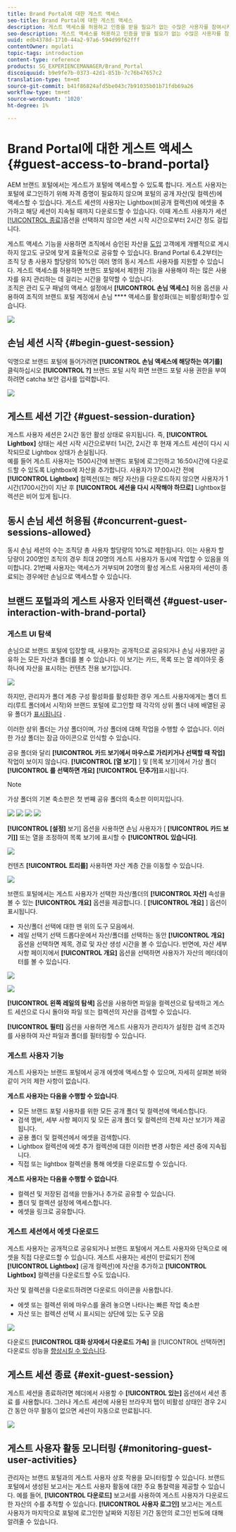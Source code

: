 ```yaml
---
title: Brand Portal에 대한 게스트 액세스
seo-title: Brand Portal에 대한 게스트 액세스
description: 게스트 액세스를 허용하고 인증을 받을 필요가 없는 수많은 사용자를 참여시키는 노력을 줄일 수 있습니다.
seo-description: 게스트 액세스를 허용하고 인증을 받을 필요가 없는 수많은 사용자를 참여시키는 노력을 줄일 수 있습니다.
uuid: edb4378d-1710-44a2-97a6-594d99f62fff
contentOwner: mgulati
topic-tags: introduction
content-type: reference
products: SG_EXPERIENCEMANAGER/Brand_Portal
discoiquuid: b9e9fe7b-0373-42d1-851b-7c76b47657c2
translation-type: tm+mt
source-git-commit: b41f86824afd5be043c7b91035b01b71fdb69a26
workflow-type: tm+mt
source-wordcount: '1020'
ht-degree: 1%

---
```



# Brand Portal에 대한 게스트 액세스 {#guest-access-to-brand-portal}

AEM 브랜드 포털에서는 게스트가 포털에 액세스할 수 있도록 합니다. 게스트 사용자는 포털에 로그인하기 위해 자격 증명이 필요하지 않으며 포털의 공개 자산(및 컬렉션)에 액세스할 수 있습니다. 게스트 세션의 사용자는 Lightbox(비공개 컬렉션)에 에셋을 추가하고 해당 세션이 지속될 때까지 다운로드할 수 있습니다. 이때 게스트 사용자가 세션 [[!UICONTROL 종료]](#exit-guest-session)옵션을 선택하지 않으면 세션 시작 시간으로부터 2시간 정도 걸립니다.

게스트 액세스 기능을 사용하면 조직에서 승인된 자산을 [도입](../using/brand-portal-sharing-folders.md#how-to-share-folders) 고객에게 개별적으로 게시하지 않고도 규모에 맞게 효율적으로 공유할 수 있습니다. Brand Portal 6.4.2부터는 조직 당 총 사용자 할당량의 10%인 여러 명의 동시 게스트 사용자를 지원할 수 있습니다. 게스트 액세스를 허용하면 브랜드 포털에서 제한된 기능을 사용해야 하는 많은 사용자를 유지 관리하는 데 걸리는 시간을 절약할 수 있습니다.\
조직은 관리 도구 패널의 액세스 설정에서 **[!UICONTROL 손님 액세스]** 허용 옵션을 사용하여 조직의 브랜드 포털 계정에서 손님 **** 액세스를 활성화(또는 비활성화)할수 있습니다.

<!--
Comment Type: annotation
Last Modified By: mgulati
Last Modified Date: 2018-08-17T10:42:59.879-0400
Removed the first para: "AEM Assets Brand Portal allows public users to enter the portal anonymously and have restricted access to the allowed public resources as guests. Organization users with guest role need not seek access and authentication from administrators."
-->

![](assets/enable-guest-access.png)

## 손님 세션 시작 {#begin-guest-session}

익명으로 브랜드 포털에 들어가려면 **[!UICONTROL 손님 액세스에 해당하는 여기를]** 클릭하십시오 **[!UICONTROL ?]** 브랜드 포털 시작 화면 브랜드 포털 사용 권한을 부여하려면 catcha 보안 검사를 입력합니다.

![](assets/bp-login-screen.png)

## 게스트 세션 기간 {#guest-session-duration}

게스트 사용자 세션은 2시간 동안 활성 상태로 유지됩니다. 즉, **[!UICONTROL Lightbox]** 상태는 세션 시작 시간으로부터 1시간, 2시간 후 현재 게스트 세션이 다시 시작되므로 Lightbox 상태가 손실됩니다.\
예를 들어 게스트 사용자는 1500시간에 브랜드 포털에 로그인하고 16:50시간에 다운로드할 수 있도록 Lightbox에 자산을 추가합니다. 사용자가 17:00시간 전에 **[!UICONTROL Lightbox]** 컬렉션(또는 해당 자산)을 다운로드하지 않으면 사용자가 1시간(1700시간)이 지난 후 **[!UICONTROL 세션을 다시 시작해야 하므로]** Lightbox컬렉션은 비어 있게 됩니다.

## 동시 손님 세션 허용됨 {#concurrent-guest-sessions-allowed}

동시 손님 세션의 수는 조직당 총 사용자 할당량의 10%로 제한됩니다. 이는 사용자 할당량이 200명인 조직의 경우 최대 20명의 게스트 사용자가 동시에 작업할 수 있음을 의미합니다. 21번째 사용자는 액세스가 거부되며 20명의 활성 게스트 사용자의 세션이 종료되는 경우에만 손님으로 액세스할 수 있습니다.

## 브랜드 포털과의 게스트 사용자 인터랙션 {#guest-user-interaction-with-brand-portal}

### 게스트 UI 탐색

손님으로 브랜드 포털에 입장할 때, 사용자는 공개적으로 공유되거나 손님 사용자만 공유하 [는](../using/brand-portal-sharing-folders.md#sharefolders) 모든 자산과 폴더를 볼 수 있습니다. 이 보기는 카드, 목록 또는 열 레이아웃 중 하나에 자산을 표시하는 컨텐츠 전용 보기입니다.

![](assets/disabled-folder-hierarchy1.png)

하지만, 관리자가 폴더 계층 구성 활성화를 활성화한 경우 게스트 사용자에게는 폴더 트리(루트 폴더에서 시작)와 브랜드 포털에 로그인할 때 각각의 상위 폴더 내에 배열된 공유 폴더가 [표시됩니다](../using/brand-portal-general-configuration.md#main-pars-header-1621071021) .

이러한 상위 폴더는 가상 폴더이며, 가상 폴더에 대해 작업을 수행할 수 없습니다. 이러한 가상 폴더는 잠금 아이콘으로 인식할 수 있습니다.

공유 폴더와 달리 **[!UICONTROL 카드 보기에서 마우스로 가리키거나 선택할 때 작업]**&#x200B;작업이 보이지 않습니다. **[!UICONTROL [열 보기]** ] 및 [목록 보기]에서 가상 폴더 **[!UICONTROL 를 선택하면 개요]** **[!UICONTROL 단추가]**&#x200B;표시됩니다.

>[!NOTE]
>
>가상 폴더의 기본 축소판은 첫 번째 공유 폴더의 축소판 이미지입니다.

![](assets/enabled-hierarchy1.png) ![](assets/hierarchy1-nonadmin.png) ![](assets/hierarchy-nonadmin.png) ![](assets/hierarchy2-nonadmin.png)

**[!UICONTROL [설정]** 보기] 옵션을 사용하면 손님 사용자가 [ **[!UICONTROL 카드 보기]]** 또는 열을 조정하여 목록 보기에 표시할 수 **[!UICONTROL 있습니다]**.

![](assets/nav-guest-user.png)

컨텐츠 **[!UICONTROL 트리를]** 사용하면 자산 계층 간을 이동할 수 있습니다.

![](assets/guest-login-ui.png)

브랜드 포털에서는 게스트 사용자가 선택한 자산/폴더의 **[!UICONTROL 자산]** 속성을 볼 수 있는 **[!UICONTROL 개요]** 옵션을 제공합니다. [ **[!UICONTROL 개요]** ] 옵션이 표시됩니다.

* 자산/폴더 선택에 대한 맨 위의 도구 모음에서.
* 레일 선택기 선택 드롭다운에서
자산/폴더를 선택하는 동안 **[!UICONTROL 개요]** 옵션을 선택하면 제목, 경로 및 자산 생성 시간을 볼 수 있습니다. 반면에, 자산 세부 사항 페이지에서 **[!UICONTROL 개요]** 옵션을 선택하면 사용자가 자산의 메타데이터를 볼 수 있습니다.

![](assets/overview-option-1.png)

![](assets/overview-rail-selector-1.png)<br />

**[!UICONTROL 왼쪽 레일의 탐색]** 옵션을 사용하면 파일을 컬렉션으로 탐색하고 게스트 세션으로 다시 돌아와 파일 또는 컬렉션의 자산을 검색할 수 있습니다.

**[!UICONTROL 필터]** 옵션을 사용하면 게스트 사용자가 관리자가 설정한 검색 조건자를 사용하여 자산 파일과 폴더를 필터링할 수 있습니다.

### 게스트 사용자 기능

게스트 사용자는 브랜드 포털에서 공개 에셋에 액세스할 수 있으며, 자세히 살펴본 바와 같이 거의 제한 사항이 없습니다.

**게스트 사용자는 다음을 수행할 수 있습니다**.

* 모든 브랜드 포털 사용자를 위한 모든 공개 폴더 및 컬렉션에 액세스합니다.
* 검색 멤버, 세부 사항 페이지 및 모든 공개 폴더 및 컬렉션의 전체 자산 보기가 제공됩니다.
* 공용 폴더 및 컬렉션에서 에셋을 검색합니다.
* Lightbox 컬렉션에 에셋 추가 컬렉션에 대한 이러한 변경 사항은 세션 중에 지속됩니다.
* 직접 또는 lightbox 컬렉션을 통해 에셋을 다운로드할 수 있습니다.

**게스트 사용자는 다음을 수행할 수 없습니다**.

* 컬렉션 및 저장된 검색을 만들거나 추가로 공유할 수 있습니다.
* 폴더 및 컬렉션 설정에 액세스합니다.
* 에셋을 링크로 공유합니다.

### 게스트 세션에서 에셋 다운로드

게스트 사용자는 공개적으로 공유되거나 브랜드 포털에서 게스트 사용자와 단독으로 에셋을 직접 다운로드할 수 있습니다. 게스트 사용자는 세션이 만료되기 전에 **[!UICONTROL Lightbox]** (공개 컬렉션)에 자산을 추가하고 **[!UICONTROL Lightbox]** 컬렉션을 다운로드할 수도 있습니다.

자산 및 컬렉션을 다운로드하려면 다운로드 아이콘을 사용합니다.

* 에셋 또는 컬렉션 위에 마우스를 올려 놓으면 나타나는 빠른 작업 축소판
* 자산 또는 컬렉션 선택 시 표시되는 상단에 있는 도구 모음

![](assets/download-on-guest.png)

다운로드 **[!UICONTROL 대화 상자에서 다운로드 가속]** 을 [!UICONTROL 선택하면] 다운로드 성능을 [향상시킬 수 있습니다](../using/accelerated-download.md).

## 게스트 세션 종료 {#exit-guest-session}

게스트 세션을 종료하려면 헤더에서 사용할 수 **[!UICONTROL 있는]** 옵션에서 세션 종료 를 사용합니다. 그러나 게스트 세션에 사용된 브라우저 탭이 비활성 상태인 경우 2시간 동안 아무 활동이 없으면 세션이 자동으로 만료됩니다.

![](assets/end-guest-session.png)

## 게스트 사용자 활동 모니터링 {#monitoring-guest-user-activities}

관리자는 브랜드 포털과의 게스트 사용자 상호 작용을 모니터링할 수 있습니다. 브랜드 포털에서 생성된 보고서는 게스트 사용자 활동에 대한 주요 통찰력을 제공할 수 있습니다. 예를 들어, **[!UICONTROL 다운로드]** 보고서를 사용하여 게스트 사용자가 다운로드한 자산의 수를 추적할 수 있습니다. **[!UICONTROL 사용자 로그인]** 보고서는 게스트 사용자가 마지막으로 포털에 로그인한 날짜와 지정된 기간 동안의 로그인 빈도에 대해 알려줄 수 있습니다.
